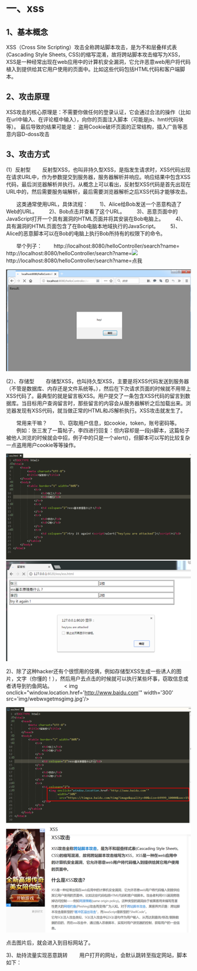 # 一、xss

## 1、基本概念

XSS（Cross Site Scripting）攻击全称跨站脚本攻击，是为不和层叠样式表(Cascading Style Sheets, CSS)的缩写混淆，故将跨站脚本攻击缩写为XSS，XSS是一种经常出现在web应用中的计算机安全漏洞，它允许恶意web用户将代码植入到提供给其它用户使用的页面中。比如这些代码包括HTML代码和客户端脚本。

## 2、攻击原理

XSS攻击的核心原理是：不需要你做任何的登录认证，它会通过合法的操作（比如在url中输入、在评论框中输入），向你的页面注入脚本（可能是js、hmtl代码块等）。
最后导致的结果可能是：
盗用Cookie破坏页面的正常结构，插入广告等恶意内容D-doss攻击

## 3、攻击方式

(1）反射型
　　反射型XSS，也叫非持久型XSS，是指发生请求时，XSS代码出现在请求URL中，作为参数提交到服务器，服务器解析并响应。响应结果中包含XSS代码，最后浏览器解析并执行。从概念上可以看出，反射型XSS代码是首先出现在URL中的，然后需要服务端解析，最后需要浏览器解析之后XSS代码才能够攻击。

　　这类通常使用URL，具体流程：
　　1)、Alice给Bob发送一个恶意构造了Web的URL。
　　2)、Bob点击并查看了这个URL。
　　3)、恶意页面中的JavaScript打开一个具有漏洞的HTML页面并将其安装在Bob电脑上。
　　4)、具有漏洞的HTML页面包含了在Bob电脑本地域执行的JavaScript。
　　5)、Alice的恶意脚本可以在Bob的电脑上执行Bob所持有的权限下的命令。

　　举个列子：
　　http://localhost:8080/helloController/search?name=<script>alert("hey!")</script>
　　http://localhost:8080/helloController/search?name=<img src='w.123' onerror='alert("hey!")'>
　　http://localhost:8080/helloController/search?name=<a onclick='alert("hey!")'>点我</a>

![](.img/2023-05-23-10-13-43.png)

(2）、存储型
　　存储型XSS，也叫持久型XSS，主要是将XSS代码发送到服务器（不管是数据库、内存还是文件系统等。），然后在下次请求页面的时候就不用带上XSS代码了。最典型的就是留言板XSS。用户提交了一条包含XSS代码的留言到数据库。当目标用户查询留言时，那些留言的内容会从服务器解析之后加载出来。浏览器发现有XSS代码，就当做正常的HTML和JS解析执行。XSS攻击就发生了。

　　常用来干嘛？
　　1)、窃取用户信息，如cookie，token，账号密码等。
　　例如：张三发了一篇帖子，李四进行回复：但内容却是一段js脚本，这篇帖子被他人浏览的时候就会中招，例子中的只是一个alert()，但脚本可以写的比较复杂一点盗用用户cookie等等操作。

![](.img/2023-05-23-10-16-33.png)
![](.img/2023-05-23-10-16-47.png)

2)、除了这种hacker还有个很惯用的伎俩，例如存储型XSS生成一些诱人的图片，文字（你懂的！），然后用户去点击的时候就可以执行某些坏事，窃取信息或者诱导到钓鱼网站。
　　< img onclick="window.location.href='http://www.baidu.com'" width='300' src='img/webwxgetmsgimg.jpg'/>

![](.img/2023-05-23-10-19-38.png)
![](.img/2023-05-23-10-20-34.png)

点击图片后，就会进入到目标网站了。


3)、劫持流量实现恶意跳转
　　用户打开的网址，会默认跳转至指定网站，脚本如下：
　<script>window.location.href="http://www.baidu.com";</script>

## 4、防范手段
　　(1)、入参字符过滤
　　在源头控制，把输入的一些不合法的东西都过滤掉，从而保证安全性。如移除用户提交的的DOM属性如onerror，移除用户上传的Style节点，<iframe>, <script>，<a>节点等
　　(2)、出参进行编码
　　如果源头没控制好，就得后期补救了：像一些常见的符号，如<>在输出的时候要对其进行转换编码，这样做浏览器是不会对该标签进行解释执行的，同时也不影响显示效果。例如：对<>做编码如："<"用:"&lt;",">"用:"&gt;"来代替。
　　(3)、入参长度限制
　　通过以上的案例我们不难发现xss攻击要能达成往往需要较长的字符串，因此对于一些可以预期的输入可以通过限制长度强制截断来进行防御。
　　(4)、设置cookie httponly为true
其实就是现在HTTP协议（HTTPS也是可以的）才能读取cookies，JavaScript是读取不到cookies的。支持浏览器是IE6+、Firefox2+、Google、Safari4+。
JavaEE给Cookie添加HttpOnly的代码：
response.setHeader("Set-Cookie","cookiename=value; Path=/;Domain=domainvalue;Max-Age=seconds;HTTPOnly");

PS：对于HTTPS，还是可以设置Secure字段，对Cookie进行安全加密。
这是本质上不是预防XSS，而是在被攻破时候不允许JS读取Cookie。
具体详情请参考：https://www.cnblogs.com/mao2080/p/9520185.html

# 二、csrf

## 1、基本概念

CSRF（Cross Site Request Forgery），中文是跨站点请求伪造。CSRF攻击者在用户已经登录目标网站之后，诱使用户访问一个攻击页面，利用目标网站对用户的信任，以用户身份在攻击页面对目标网站发起伪造用户操作的请求，达到攻击目的。

## 2、攻击原理

![](.img/2023-05-23-10-24-58.png)

用户是网站A的注册用户，且登录进去，于是网站A就给用户下发cookie。

从上图可以看出，要完成一次CSRF攻击，受害者必须满足两个必要的条件：
（1）登录受信任网站A，并在本地生成Cookie。（如果用户没有登录网站A，那么网站B在诱导的时候，请求网站A的api接口时，会提示你登录）
（2）在不登出A的情况下，访问危险网站B（其实是利用了网站A的漏洞）。

我们在讲CSRF时，一定要把上面的两点说清楚。
温馨提示一下，cookie保证了用户可以处于登录状态，但网站B其实拿不到 cookie。

## 3、防御手段

(1）. 尽量使用POST，限制GET
GET接口太容易被拿来做CSRF攻击，看第一个示例就知道，只要构造一个img标签，而img标签又是不能过滤的数据。接口最好限制为POST使用，GET则无效，降低攻击风险。
当然POST并不是万无一失，攻击者只要构造一个form就可以，但需要在第三方页面做，这样就增加暴露的可能性。
（2）. 浏览器Cookie策略
IE6、7、8、Safari会默认拦截第三方本地Cookie（Third-party Cookie）的发送。但是Firefox2、3、Opera、Chrome、Android等不会拦截，所以通过浏览器Cookie策略来防御CSRF攻击不靠谱，只能说是降低了风险。
PS：Cookie分为两种，Session Cookie（在浏览器关闭后，就会失效，保存到内存里），Third-party Cookie（即只有到了Exprie时间后才会失效的Cookie，这种Cookie会保存到本地）。
PS：另外如果网站返回HTTP头包含P3P Header，那么将允许浏览器发送第三方Cookie。
(3). 加验证码
验证码，强制用户必须与应用进行交互，才能完成最终请求。在通常情况下，验证码能很好遏制CSRF攻击。但是出于用户体验考虑，网站不能给所有的操作都加上验证码。因此验证码只能作为一种辅助手段，不能作为主要解决方案。
（4）. Referer Check
Referer Check在Web最常见的应用就是“防止图片盗链”。同理，Referer Check也可以被用于检查请求是否来自合法的“源”（Referer值是否是指定页面，或者网站的域），如果都不是，那么就极可能是CSRF攻击。
但是因为服务器并不是什么时候都能取到Referer，所以也无法作为CSRF防御的主要手段。但是用Referer Check来监控CSRF攻击的发生，倒是一种可行的方法。
（5）. Anti CSRF Token
现在业界对CSRF的防御，一致的做法是使用一个Token（Anti CSRF Token）。
例子：
1）. 用户访问某个表单页面。
2). 服务端生成一个Token，放在用户的Session中，或者浏览器的Cookie中。
3). 在页面表单附带上Token参数。
4). 用户提交请求后， 服务端验证表单中的Token是否与用户Session（或Cookies）中的Token一致，一致为合法请求，不是则非法请求。
这个Token的值必须是随机的，不可预测的。由于Token的存在，攻击者无法再构造一个带有合法Token的请求实施CSRF攻击。另外使用Token时应注意Token的保密性，尽量把敏感操作由GET改为POST，以form或AJAX形式提交，避免Token泄露。
注意：
CSRF的Token仅仅用于对抗CSRF攻击。当网站同时存在XSS漏洞时候，那这个方案也是空谈。所以XSS带来的问题，应该使用XSS的防御方案予以解决。


# 三、CSRF 和 XSS 的区别

区别一：
CSRF：需要用户先登录网站A，获取 cookie。XSS：不需要登录。
区别二：（原理的区别）
CSRF：是利用网站A本身的漏洞，去请求网站A的api。XSS：是向网站 A 注入 JS代码，然后执行 JS 里的代码，篡改网站A的内容。
